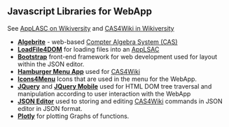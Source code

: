 ## Javascript Libraries for WebApp
See [AppLASC on Wikiversity](https://en.wikiversity.org/wiki/AppLSAC) and [CAS4Wiki in Wikiversity](https://en.wikiversity.org/wiki/CAS4Wiki)
* **[Algebrite](http://algebrite.org/)** - web-based [Compter Algebra System (CAS)](https://de.wikipedia.org/wiki/Computer_Algebra_System)
* **[LoadFile4DOM](https://niehausbert.gitlab.io/loadfile4dom)** for loading files into an [AppLSAC](https://en.wikiversity.orh/wiki/AppLSAC)
* **[Bootstrap](https://github.com/twbs/bootstrap)**  front-end framework for web development used for layout within the JSON editor.
* **[Hamburger Menu App](https://github.com/niebert/hamburger_menu_app)** used for [CAS4Wiki](https://niebert.github.io/WikiversityDoc/cas4web.html)
* **[Icons4Menu](https://niebert.github.io/icons4menu)** Icons that are used in the menu for the WebApp.
* **[JQuery](https://jquery.com/download/)** and **[JQuery Mobile](https://jquerymobile.com/)** used for HTML DOM tree traversal and manipulation according to user interaction with the WebApp
* **[JSON Editor](https://www.github.com/jdorn/json-editor)** used to storing and editing [CAS4Wiki](https://niebert.github.io/WikiversityDoc/cas4wiki.html) commands in JSON editor in JSON format. 
* **[Plotly](https://github.com/plotly/plotly.js)** for plotting Graphs
 of functions.
